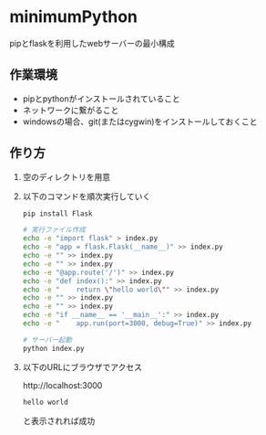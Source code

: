 # minimumPython

pipとflaskを利用したwebサーバーの最小構成

## 作業環境
- pipとpythonがインストールされていること
- ネットワークに繋がること
- windowsの場合、git(またはcygwin)をインストールしておくこと

## 作り方
1. 空のディレクトリを用意

1. 以下のコマンドを順次実行していく
	```sh
	pip install Flask

	# 実行ファイル作成
	echo -e "import flask" > index.py
	echo -e "app = flask.Flask(__name__)" >> index.py
	echo -e "" >> index.py
	echo -e "" >> index.py
	echo -e "@app.route('/')" >> index.py
	echo -e "def index():" >> index.py
	echo -e "    return \"hello world\"" >> index.py
	echo -e "" >> index.py
	echo -e "" >> index.py
	echo -e "if __name__ == '__main__':" >> index.py
	echo -e "    app.run(port=3000, debug=True)" >> index.py

	# サーバー起動
	python index.py
	```

1. 以下のURLにブラウザでアクセス

	http://localhost:3000

	```html
	hello world
	```
	と表示されれば成功